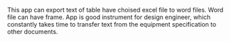 This app can export text of table have choised excel file to word files. Word file can have frame. App is good instrument for design engineer, which constantly takes time to transfer text from the equipment specification to other documents.
